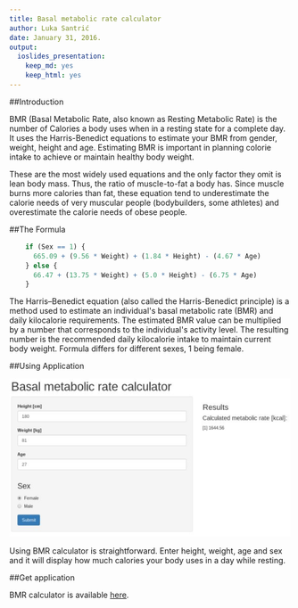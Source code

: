 ```yaml
---
title: Basal metabolic rate calculator
author: Luka Santrić  
date: January 31, 2016.
output: 
  ioslides_presentation: 
    keep_md: yes
    keep_html: yes
---
```


##Introduction


BMR (Basal Metabolic Rate, also known as Resting Metabolic Rate) is the number of Calories a body uses when in a resting state for a complete day. It uses the Harris-Benedict equations to estimate your BMR from gender, weight, height and age. Estimating BMR is important in planning colorie intake to achieve or maintain healthy body weight.

These are the most widely used equations and the only factor they omit is lean body mass. Thus, the ratio of muscle-to-fat a body has. Since muscle burns more calories than fat, these equation tend to underestimate the calorie needs of very muscular people (bodybuilders, some athletes) and overestimate the calorie needs of obese people.

##The Formula


```r
    if (Sex == 1) {
      665.09 + (9.56 * Weight) + (1.84 * Height) - (4.67 * Age)
    } else {
      66.47 + (13.75 * Weight) + (5.0 * Height) - (6.75 * Age)
    }
```

The Harris–Benedict equation (also called the Harris-Benedict principle) is a method used to estimate an individual's basal metabolic rate (BMR) and daily kilocalorie requirements. The estimated BMR value can be multiplied by a number that corresponds to the individual's activity level. The resulting number is the recommended daily kilocalorie intake to maintain current body weight. Formula differs for different sexes, 1 being female.
  

##Using Application

![Bmr](Bmr.jpg)

 
 Using BMR calculator is straightforward. Enter height, weight, age and sex and it will display how much calories your body uses in a day while resting.

##Get application

BMR calculator is available [here](https://lsantric.shinyapps.io/BMRcalc/).



